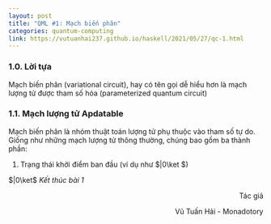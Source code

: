 ```yaml
---
layout: post
title: "QML #1: Mạch biến phân"
categories: quantum-computing
link: https://vutuanhai237.github.io/haskell/2021/05/27/qc-1.html
---
```


### **1.0. Lời tựa**

Mạch biến phân (variational circuit), hay có tên gọi dễ hiểu hơn là mạch lượng tử được tham số hóa (parameterized quantum circuit)

### **1.1. Mạch lượng tử Apdatable**

Mạch biến phân là nhóm thuật toán lượng tử phụ thuộc vào tham số tự do. Giống như những mạch lượng tử thông thường, chúng bao gồm ba thành phần:
1. Trạng thái khởi điểm ban đầu (ví dụ như $\|0\ket $)

$|0\ket$
*Kết thúc bài 1*



<p style="text-align: right">Tác giả</p>

<p style="text-align: right;">
Vũ Tuấn Hải - Monadotory
</p>
